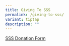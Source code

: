 ```yaml
---
title: Giving To SSS
permalink: /giving-to-sss/
variant: tiptap
description: ""
---
```

<p><a href="/files/SSS_Donation_Form__25092024_.pdf" rel="noopener nofollow" target="_blank">SSS Donation Form</a>
</p>